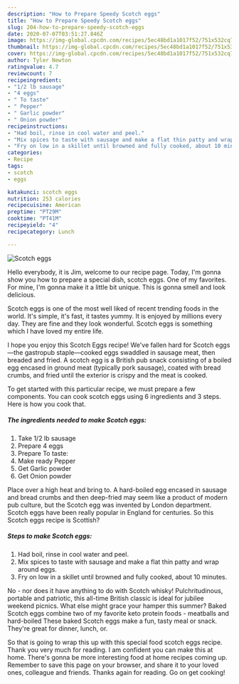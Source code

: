 ```yaml
---
description: "How to Prepare Speedy Scotch eggs"
title: "How to Prepare Speedy Scotch eggs"
slug: 204-how-to-prepare-speedy-scotch-eggs
date: 2020-07-07T03:51:27.846Z
image: https://img-global.cpcdn.com/recipes/5ec48bd1a1017f52/751x532cq70/scotch-eggs-recipe-main-photo.jpg
thumbnail: https://img-global.cpcdn.com/recipes/5ec48bd1a1017f52/751x532cq70/scotch-eggs-recipe-main-photo.jpg
cover: https://img-global.cpcdn.com/recipes/5ec48bd1a1017f52/751x532cq70/scotch-eggs-recipe-main-photo.jpg
author: Tyler Newton
ratingvalue: 4.7
reviewcount: 7
recipeingredient:
- "1/2 lb sausage"
- "4 eggs"
- " To taste"
- " Pepper"
- " Garlic powder"
- " Onion powder"
recipeinstructions:
- "Had boil, rinse in cool water and peel."
- "Mix spices to taste with sausage and make a flat thin patty and wrap around eggs."
- "Fry on low in a skillet until browned and fully cooked, about 10 minutes."
categories:
- Recipe
tags:
- scotch
- eggs

katakunci: scotch eggs 
nutrition: 253 calories
recipecuisine: American
preptime: "PT29M"
cooktime: "PT41M"
recipeyield: "4"
recipecategory: Lunch

---
```



![Scotch eggs](https://img-global.cpcdn.com/recipes/5ec48bd1a1017f52/751x532cq70/scotch-eggs-recipe-main-photo.jpg)

Hello everybody, it is Jim, welcome to our recipe page. Today, I'm gonna show you how to prepare a special dish, scotch eggs. One of my favorites. For mine, I'm gonna make it a little bit unique. This is gonna smell and look delicious.

Scotch eggs is one of the most well liked of recent trending foods in the world. It's simple, it's fast, it tastes yummy. It is enjoyed by millions every day. They are fine and they look wonderful. Scotch eggs is something which I have loved my entire life.

I hope you enjoy this Scotch Eggs recipe! We&#39;ve fallen hard for Scotch eggs—the gastropub staple—cooked eggs swaddled in sausage meat, then breaded and fried. A scotch egg is a British pub snack consisting of a boiled egg encased in ground meat (typically pork sausage), coated with bread crumbs, and fried until the exterior is crispy and the meat is cooked.


To get started with this particular recipe, we must prepare a few components. You can cook scotch eggs using 6 ingredients and 3 steps. Here is how you cook that.

<!--inarticleads1-->

##### The ingredients needed to make Scotch eggs:

1. Take 1/2 lb sausage
1. Prepare 4 eggs
1. Prepare  To taste:
1. Make ready  Pepper
1. Get  Garlic powder
1. Get  Onion powder


Place over a high heat and bring to. A hard-boiled egg encased in sausage and bread crumbs and then deep-fried may seem like a product of modern pub culture, but the Scotch egg was invented by London department. Scotch eggs have been really popular in England for centuries. So this Scotch eggs recipe is Scottish? 

<!--inarticleads2-->

##### Steps to make Scotch eggs:

1. Had boil, rinse in cool water and peel.
1. Mix spices to taste with sausage and make a flat thin patty and wrap around eggs.
1. Fry on low in a skillet until browned and fully cooked, about 10 minutes.


No - nor does it have anything to do with Scotch whisky! Pulchritudinous, portable and patriotic, this all-time British classic is ideal for jubilee weekend picnics. What else might grace your hamper this summer? Baked Scotch eggs combine two of my favorite keto protein foods - meatballs and hard-boiled These baked Scotch eggs make a fun, tasty meal or snack. They&#39;re great for dinner, lunch, or. 

So that is going to wrap this up with this special food scotch eggs recipe. Thank you very much for reading. I am confident you can make this at home. There's gonna be more interesting food at home recipes coming up. Remember to save this page on your browser, and share it to your loved ones, colleague and friends. Thanks again for reading. Go on get cooking!

